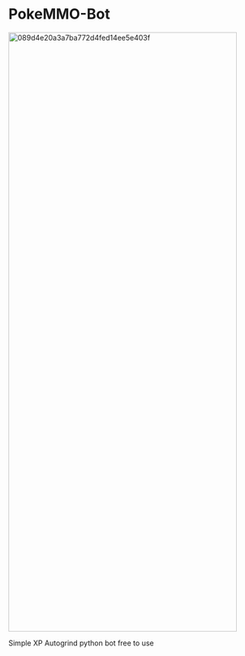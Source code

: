 # PokeMMO-Bot


<img width="450" height="1181" alt="089d4e20a3a7ba772d4fed14ee5e403f" src="https://github.com/user-attachments/assets/c19d0c2c-9f4f-4d17-9fda-ff13bd00f467" />

Simple XP Autogrind python bot free to use
